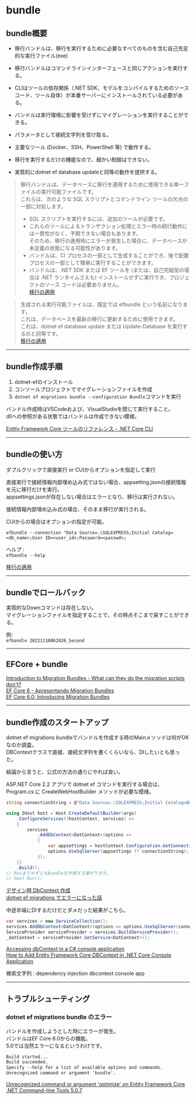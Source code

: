 # bundle

## bundle概要

- 移行バンドルは、移行を実行するために必要なすべてのものを含む自己充足的な実行ファイル(exe)  
- 移行バンドルはコマンドラインインターフェースと同じアクションを実行する。  
- CLIはツールの依存関係（.NET SDK、モデルをコンパイルするためのソースコード、ツール自体）が本番サーバーにインストールされている必要がある。  
- バンドルは実行環境に影響を受けずにマイグレーションを実行することができる。  
- パラメータとして接続文字列を受け取る。  
- 主要なツール (Docker、SSH、PowerShell 等) で動作する。  

- 移行を実行するだけの機能なので、細かい制御はできない。  
- 実質的にdotnet ef database updateと同等の動作を提供する。  

>移行バンドルは、データベースに移行を適用するために使用できる単一ファイルの実行可能ファイルです。  
>これらは、次のような SQL スクリプトとコマンドライン ツールの欠点の一部に対処します。  
>
>- SQL スクリプトを実行するには、追加のツールが必要です。  
>- これらのツールによるトランザクション処理とエラー時の続行動作には一貫性がなく、予期できない場合もあります。  
>  そのため、移行の適用時にエラーが発生した場合に、データベースが未定義の状態になる可能性があります。  
>- バンドルは、CI プロセスの一部として生成することができ、後で配置プロセスの一部として簡単に実行することができます。  
>- バンドルは、.NET SDK または EF ツールを (または、自己完結型の場合は .NET ランタイムさえも) インストールせずに実行でき、プロジェクトのソース コードは必要ありません。  
>[移行の適用](https://learn.microsoft.com/ja-jp/ef/core/managing-schemas/migrations/applying?tabs=dotnet-core-cli#bundles)  

<!--  -->
>生成される実行可能ファイルは、既定では efbundle という名前になります。  
>これは、データベースを最新の移行に更新するために使用できます。  
>これは、dotnet ef database update または Update-Database を実行するのと同等です。  
>[移行の適用](https://learn.microsoft.com/ja-jp/ef/core/managing-schemas/migrations/applying?tabs=dotnet-core-cli#efbundle)

---

## bundle作成手順

1. dotnet-efのインストール  
2. コンソールプロジェクトでマイグレーションファイルを作成  
3. `dotnet ef migrations bundle --configuration Bundle`コマンドを実行  

バンドル作成時はVSCodeおよび、VisualStudioを閉じて実行すること。  
dllへの参照がある状態ではバンドルは作成できない模様。  

[Entity Framework Core ツールのリファレンス - .NET Core CLI](https://learn.microsoft.com/ja-jp/ef/core/cli/dotnet)  

---

## bundleの使い方

ダブルクリックで直接実行 or CUIからオプションを指定して実行  

直接実行で接続情報内部埋め込み式ではない場合、appsetting.jsonの接続情報を元に移行だけを実行。  
appsettings.jsonが存在しない場合はエラーとなり、移行は実行されない。  

接続情報内部埋め込み式の場合、そのまま移行が実行される。  

CUIからの場合はオプションの指定が可能。  

`efbundle --connection "Data Source=.\SQLEXPRESS;Initial Catalog=<db_name>;User ID=<user_id>;Password=<passwd>;`  

ヘルプ :  
`efbandle --help`  

[移行の適用](https://learn.microsoft.com/ja-jp/ef/core/managing-schemas/migrations/applying?tabs=dotnet-core-cli)  

---

## bundleでロールバック

実質的なDownコマンドは存在しない。  
マイグレーションファイルを指定することで、その時点そこまで戻すことができる。  

例:  
`efbandle 20221110062826_Second`

---

## EFCore + bundle

[Introduction to Migration Bundles - What can they do the migration scripts don't?](https://www.youtube.com/watch?v=mBxSONeKbPk)  
[EF Core 6  - Apresentando Migration Bundles](https://macoratti.net/21/09/efc6_migbndl1.htm)  
[EF Core 6.0: Introducing Migration Bundles](https://jaliyaudagedara.blogspot.com/2021/08/ef-core-60-introducing-migration-bundles.html?spref=tw)  

---

## bundle作成のスタートアップ

dotnet ef migrations bundleでバンドルを作成する時のMainメソッドは何がOKなのか調査。  
DBContextクラスで直接、接続文字列を書くくらいなら、DIしたいとも思った。  

結論から言うと、公式の方法の通りにやれば良い。  

ASP.NET Core 2.2 アプリで dotnet ef コマンドを実行する場合は、 Program.cs に CreateWebHostBuilder メソッドが必要な模様。  

``` cs : ○ bundle作成できた
string connectionString = @"Data Source=.\SQLEXPRESS;Initial Catalog=BundleDB2;Integrated Security=True";

using IHost host = Host.CreateDefaultBuilder(args)
    .ConfigureServices((hostContext, services) =>
    {
        services
            .AddDbContext<DatContext>(options =>
            {
                var appsettings = hostContext.Configuration.GetConnectionString("DefaultConnection");
                options.UseSqlServer(appsettings ?? connectionString);
            });
    })
    .Build();
// Runまでせずともbundleを作成する事ができた。  
// host.Run();
```

[デザイン時 DbContext 作成](https://learn.microsoft.com/ja-jp/ef/core/cli/dbcontext-creation?tabs=dotnet-core-cli)  
[dotnet ef migrations でエラーになった話](https://qiita.com/wukann/items/53462f4b21104ed75c31)  

中途半端にDIするだけだとダメだった結果がこちら。  

``` cs : × bundle作成出来ず
var services = new ServiceCollection();
services.AddDbContext<DatContext>(options => options.UseSqlServer(connectionString));
ServiceProvider serviceProvider = services.BuildServiceProvider();
_datContext = serviceProvider.GetService<DatContext>();
```

[Accessing dbContext in a C# console application](https://stackoverflow.com/questions/49972591/accessing-dbcontext-in-a-c-sharp-console-application)  
[How to Add Entity Framework Core DBContext in .NET Core Console Application](http://www.techtutorhub.com/article/How-to-Add-Entity-Framework-Core-DBContext-in-Dot-NET-Core-Console-Application/86)  

検索文字列 : dependency injection dbcontext console app  

---

## トラブルシューティング

### dotnet ef migrations bundle のエラー

バンドルを作成しようとした時にエラーが発生。  
バンドルはEF Core 6.0からの機能。  
5.0では当然エラーになるというわけです。  

``` txt
Build started...
Build succeeded.
Specify --help for a list of available options and commands.
Unrecognized command or argument 'bundle'.
```

[Unrecognized command or argument 'optimize' on Entity Framework Core .NET Command-line Tools 5.0.7](https://github.com/dotnet/efcore/issues/25135)  
